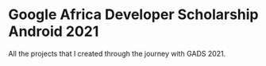 # Google Africa Developer Scholarship Android 2021
 All the projects that I created through the journey with GADS 2021.
